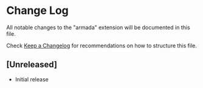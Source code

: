 # Change Log

All notable changes to the "armada" extension will be documented in this file.

Check [Keep a Changelog](http://keepachangelog.com/) for recommendations on how to structure this file.

## [Unreleased]

- Initial release
